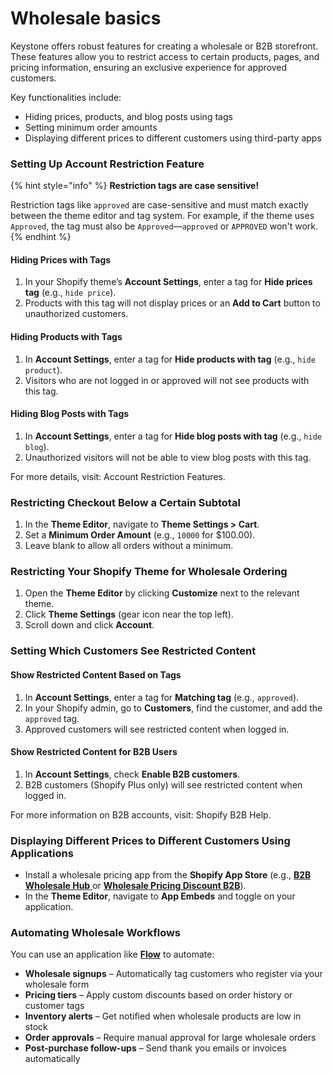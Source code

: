 # Wholesale basics

Keystone offers robust features for creating a wholesale or B2B storefront. These features allow you to restrict access to certain products, pages, and pricing information, ensuring an exclusive experience for approved customers.

Key functionalities include:

* Hiding prices, products, and blog posts using tags
* Setting minimum order amounts
* Displaying different prices to different customers using third-party apps

### Setting Up Account Restriction Feature

{% hint style="info" %}
**Restriction tags are case sensitive!**

Restriction tags like `approved` are case-sensitive and must match exactly between the theme editor and tag system. For example, if the theme uses `Approved`, the tag must also be `Approved`—`approved` or `APPROVED` won't work.
{% endhint %}

#### Hiding Prices with Tags

1. In your Shopify theme’s **Account Settings**, enter a tag for **Hide prices tag** (e.g., `hide price`).
2. Products with this tag will not display prices or an **Add to Cart** button to unauthorized customers.

#### Hiding Products with Tags

1. In **Account Settings**, enter a tag for **Hide products with tag** (e.g., `hide product`).
2. Visitors who are not logged in or approved will not see products with this tag.

#### Hiding Blog Posts with Tags

1. In **Account Settings**, enter a tag for **Hide blog posts with tag** (e.g., `hide blog`).
2. Unauthorized visitors will not be able to view blog posts with this tag.

For more details, visit: Account Restriction Features.

### Restricting Checkout Below a Certain Subtotal

1. In the **Theme Editor**, navigate to **Theme Settings > Cart**.
2. Set a **Minimum Order Amount** (e.g., `10000` for $100.00).
3. Leave blank to allow all orders without a minimum.

### Restricting Your Shopify Theme for Wholesale Ordering

1. Open the **Theme Editor** by clicking **Customize** next to the relevant theme.
2. Click **Theme Settings** (gear icon near the top left).
3. Scroll down and click **Account**.

### Setting Which Customers See Restricted Content

#### Show Restricted Content Based on Tags

1. In **Account Settings**, enter a tag for **Matching tag** (e.g., `approved`).
2. In your Shopify admin, go to **Customers**, find the customer, and add the `approved` tag.
3. Approved customers will see restricted content when logged in.

#### Show Restricted Content for B2B Users

1. In **Account Settings**, check **Enable B2B customers**.
2. B2B customers (Shopify Plus only) will see restricted content when logged in.

For more information on B2B accounts, visit: Shopify B2B Help.

### Displaying Different Prices to Different Customers Using Applications

* Install a wholesale pricing app from the **Shopify App Store** (e.g., [**B2B Wholesale Hub** ](https://apps.shopify.com/wholesale-hub)or [**Wholesale Pricing Discount B2B**](https://apps.shopify.com/wholesale-pricing-discount)).
* In the **Theme Editor**, navigate to **App Embeds** and toggle on your application.

### **Automating Wholesale Workflows**

You can use an application like [**Flow**](https://apps.shopify.com/flow) to automate:

* **Wholesale signups** – Automatically tag customers who register via your wholesale form
* **Pricing tiers** – Apply custom discounts based on order history or customer tags
* **Inventory alerts** – Get notified when wholesale products are low in stock
* **Order approvals** – Require manual approval for large wholesale orders
* **Post-purchase follow-ups** – Send thank you emails or invoices automatically

